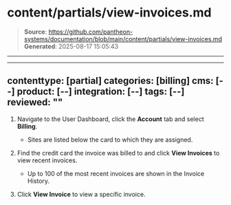 # content/partials/view-invoices.md

> **Source**: https://github.com/pantheon-systems/documentation/blob/main/content/partials/view-invoices.md
> **Generated**: 2025-08-17 15:05:43

---

---
contenttype: [partial]
categories: [billing]
cms: [--]
product: [--]
integration: [--]
tags: [--]
reviewed: ""
---

1. Navigate to the User Dashboard, click the **<Icon icon="gear" /> Account** tab and select **Billing**.

    - Sites are listed below the card to which they are assigned.

1. Find the credit card the invoice was billed to and click **View Invoices** to view recent invoices.

    - Up to 100 of the most recent invoices are shown in the Invoice History.

1.  Click **View Invoice** to view a specific invoice.
